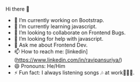  Hi there 👋


- 🔭 I’m currently working on Bootstrap.
- 🌱 I’m currently learning javascript.
- 👯 I’m looking to collaborate on Frontend Bugs.
- 🤔 I’m looking for help with javascript.
- 💬 Ask me about Frontend Dev.
- 📫 How to reach me: [linkedin] (https://www.linkedin.com/in/ravipansuriya/)
- 😄 Pronouns: He/Him
- ⚡ Fun fact: I always listening songs 🎶 at work🧑🏻‍💻.
